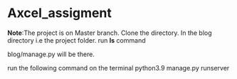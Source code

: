 # Axcel_assigment

**Note**:The project is on Master branch.
Clone the directory. 
In the blog directory i.e the project folder. 
run **ls** command
>>>
blog/manage.py
will be there.

run the following command on the terminal
python3.9 manage.py runserver

